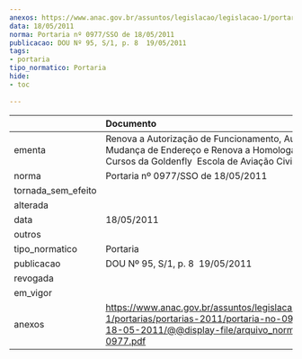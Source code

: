 ```yaml
---
anexos: https://www.anac.gov.br/assuntos/legislacao/legislacao-1/portarias/portarias-2011/portaria-no-0977-sso-de-18-05-2011/@@display-file/arquivo_norma/PA2011-0977.pdf
data: 18/05/2011
norma: Portaria nº 0977/SSO de 18/05/2011
publicacao: DOU Nº 95, S/1, p. 8  19/05/2011
tags:
- portaria
tipo_normatico: Portaria
hide: 
- toc 
 
---
```


|                    | Documento                                                                                                                                                         |
|:-------------------|:------------------------------------------------------------------------------------------------------------------------------------------------------------------|
| ementa             | Renova a Autorização de Funcionamento, Autoriza a Mudança de Endereço e Renova a Homologação dos Cursos da Goldenfly  Escola de Aviação Civil LTDA.               |
| norma              | Portaria nº 0977/SSO de 18/05/2011                                                                                                                                |
| tornada_sem_efeito |                                                                                                                                                                   |
| alterada           |                                                                                                                                                                   |
| data               | 18/05/2011                                                                                                                                                        |
| outros             |                                                                                                                                                                   |
| tipo_normatico     | Portaria                                                                                                                                                          |
| publicacao         | DOU Nº 95, S/1, p. 8  19/05/2011                                                                                                                                  |
| revogada           |                                                                                                                                                                   |
| em_vigor           |                                                                                                                                                                   |
| anexos             | https://www.anac.gov.br/assuntos/legislacao/legislacao-1/portarias/portarias-2011/portaria-no-0977-sso-de-18-05-2011/@@display-file/arquivo_norma/PA2011-0977.pdf |